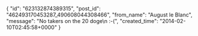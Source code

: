  {
   "id": "623132874389315",
   "post_id": "462493170453287_490608044308466",
   "from_name": "August le Blanc",
   "message": "No takers on the 20 doge\n :-(",
   "created_time": "2014-02-10T02:45:58+0000"
 }
